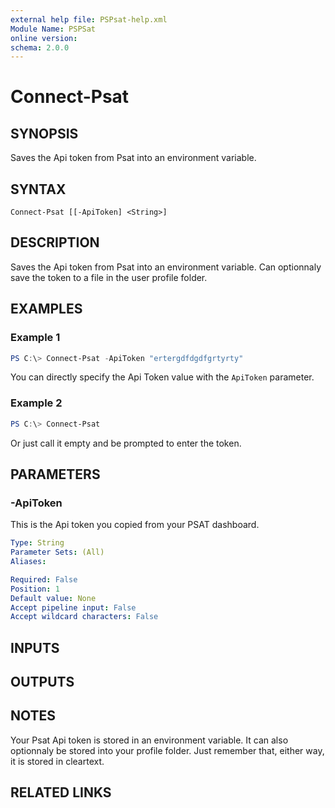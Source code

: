 ```yaml
---
external help file: PSPsat-help.xml
Module Name: PSPSat
online version:
schema: 2.0.0
---
```


# Connect-Psat

## SYNOPSIS

Saves the Api token from Psat into an environment variable.

## SYNTAX

```
Connect-Psat [[-ApiToken] <String>]
```

## DESCRIPTION

Saves the Api token from Psat into an environment variable. Can optionnaly save the token to a file in the user profile folder.

## EXAMPLES

### Example 1

```powershell
PS C:\> Connect-Psat -ApiToken "ertergdfdgdfgrtyrty"
```

You can directly specify the Api Token value with the `ApiToken` parameter.

### Example 2

```powershell
PS C:\> Connect-Psat
```

Or just call it empty and be prompted to enter the token.

## PARAMETERS

### -ApiToken

This is the Api token you copied from your PSAT dashboard.

```yaml
Type: String
Parameter Sets: (All)
Aliases:

Required: False
Position: 1
Default value: None
Accept pipeline input: False
Accept wildcard characters: False
```

## INPUTS

## OUTPUTS

## NOTES

Your Psat Api token is stored in an environment variable. It can also optionnaly be stored into your profile folder. Just remember that, either way, it is stored in cleartext.

## RELATED LINKS
